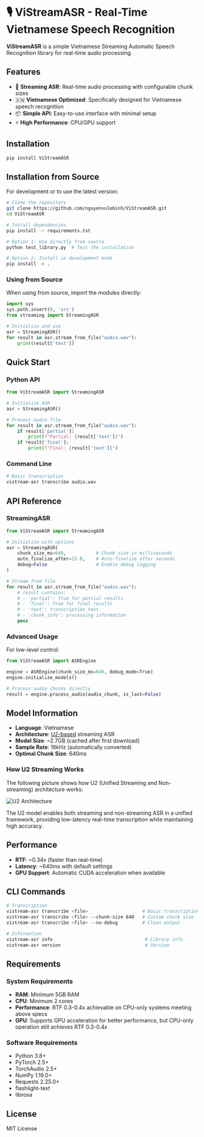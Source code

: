 # 🎙️ ViStreamASR - Real-Time Vietnamese Speech Recognition

**ViStreamASR** is a simple Vietnamese Streaming Automatic Speech Recognition library for real-time audio processing.

## Features

- 🎯 **Streaming ASR**: Real-time audio processing with configurable chunk sizes
- 🇻🇳 **Vietnamese Optimized**: Specifically designed for Vietnamese speech recognition
- 📦 **Simple API**: Easy-to-use interface with minimal setup
- ⚡ **High Performance**: CPU/GPU support

## Installation

```bash
pip install ViStreamASR
```

## Installation from Source

For development or to use the latest version:

```bash
# Clone the repository
git clone https://github.com/nguyenvulebinh/ViStreamASR.git
cd ViStreamASR

# Install dependencies
pip install -r requirements.txt

# Option 1: Use directly from source
python test_library.py  # Test the installation

# Option 2: Install in development mode
pip install -e .
```

### Using from Source

When using from source, import the modules directly:

```python
import sys
sys.path.insert(0, 'src')
from streaming import StreamingASR

# Initialize and use
asr = StreamingASR()
for result in asr.stream_from_file("audio.wav"):
    print(result['text'])
```

## Quick Start

### Python API

```python
from ViStreamASR import StreamingASR

# Initialize ASR
asr = StreamingASR()

# Process audio file
for result in asr.stream_from_file("audio.wav"):
    if result['partial']:
        print(f"Partial: {result['text']}")
    if result['final']:
        print(f"Final: {result['text']}")
```

### Command Line

```bash
# Basic transcription
vistream-asr transcribe audio.wav
```

## API Reference

### StreamingASR

```python
from ViStreamASR import StreamingASR

# Initialize with options
asr = StreamingASR(
    chunk_size_ms=640,           # Chunk size in milliseconds
    auto_finalize_after=15.0,    # Auto-finalize after seconds
    debug=False                  # Enable debug logging
)

# Stream from file
for result in asr.stream_from_file("audio.wav"):
    # result contains:
    # - 'partial': True for partial results
    # - 'final': True for final results
    # - 'text': transcription text
    # - 'chunk_info': processing information
    pass
```

### Advanced Usage

For low-level control:

```python
from ViStreamASR import ASREngine

engine = ASREngine(chunk_size_ms=640, debug_mode=True)
engine.initialize_models()

# Process audio chunks directly
result = engine.process_audio(audio_chunk, is_last=False)
```

## Model Information

- **Language**: Vietnamese
- **Architecture**: [U2-based](https://arxiv.org/abs/2203.15455) streaming ASR
- **Model Size**: ~2.7GB (cached after first download)
- **Sample Rate**: 16kHz (automatically converted)
- **Optimal Chunk Size**: 640ms

### How U2 Streaming Works

The following picture shows how U2 (Unified Streaming and Non-streaming) architecture works:

![U2 Architecture](resource/u2.gif)

The U2 model enables both streaming and non-streaming ASR in a unified framework, providing low-latency real-time transcription while maintaining high accuracy.

## Performance

- **RTF**: ~0.34x (faster than real-time)
- **Latency**: ~640ms with default settings
- **GPU Support**: Automatic CUDA acceleration when available

## CLI Commands

```bash
# Transcription
vistream-asr transcribe <file>                    # Basic transcription
vistream-asr transcribe <file> --chunk-size 640   # Custom chunk size
vistream-asr transcribe <file> --no-debug         # Clean output

# Information
vistream-asr info                                  # Library info
vistream-asr version                               # Version
```

## Requirements

### System Requirements

- **RAM**: Minimum 5GB RAM
- **CPU**: Minimum 2 cores
- **Performance**: RTF 0.3-0.4x achievable on CPU-only systems meeting above specs
- **GPU**: Supports GPU acceleration for better performance, but CPU-only operation still achieves RTF 0.3-0.4x

### Software Requirements

- Python 3.8+
- PyTorch 2.5+
- TorchAudio 2.5+
- NumPy 1.19.0+
- Requests 2.25.0+
- flashlight-text
- librosa

## License

MIT License